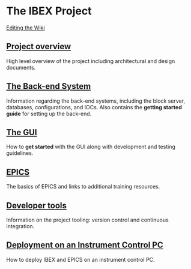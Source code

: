 # The IBEX Project #

[Editing the Wiki](Editing-the-Wiki)

## [Project overview](Project-Overview) ##

High level overview of the project including architectural and design documents.

## [The Back-end System](The-Backend-System) ##

Information regarding the back-end systems, including the block server, databases, configurations, and IOCs. Also contains the **getting started guide** for setting up the back-end.

## [The GUI](The-GUI)

How to **get started** with the GUI along with development and testing guidelines. 

## [EPICS](EPICS)

The basics of EPICS and links to additional training resources.

## [Developer tools](Developer-tools)

Information on the project tooling: version control and continuous integration.

## [Deployment on an Instrument Control PC](Deployment-on-an-Instrument-Control-PC)

How to deploy IBEX and EPICS on an instrument control PC.
